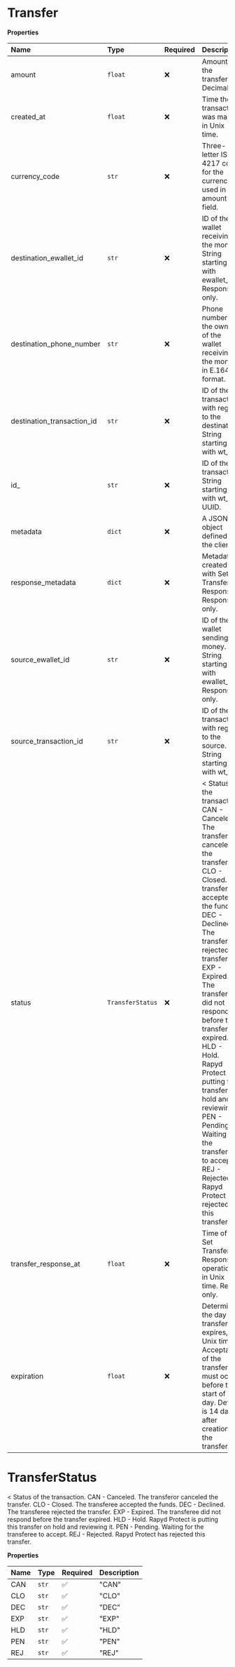 # Transfer

**Properties**

| Name                       | Type             | Required | Description                                                                                                                                                                                                                                                                                                                                                                                                                                                      |
| :------------------------- | :--------------- | :------- | :--------------------------------------------------------------------------------------------------------------------------------------------------------------------------------------------------------------------------------------------------------------------------------------------------------------------------------------------------------------------------------------------------------------------------------------------------------------- |
| amount                     | `float`          | ❌       | Amount of the transfer. Decimal.                                                                                                                                                                                                                                                                                                                                                                                                                                 |
| created_at                 | `float`          | ❌       | Time the transaction was made, in Unix time.                                                                                                                                                                                                                                                                                                                                                                                                                     |
| currency_code              | `str`            | ❌       | Three-letter ISO 4217 code for the currency used in the amount field.                                                                                                                                                                                                                                                                                                                                                                                            |
| destination_ewallet_id     | `str`            | ❌       | ID of the wallet receiving the money. String starting with ewallet\_. Response only.                                                                                                                                                                                                                                                                                                                                                                             |
| destination_phone_number   | `str`            | ❌       | Phone number of the owner of the wallet receiving the money, in E.164 format.                                                                                                                                                                                                                                                                                                                                                                                    |
| destination_transaction_id | `str`            | ❌       | ID of the transaction with regard to the destination. String starting with wt\_.                                                                                                                                                                                                                                                                                                                                                                                 |
| id\_                       | `str`            | ❌       | ID of the transaction. String starting with wt\_ or UUID.                                                                                                                                                                                                                                                                                                                                                                                                        |
| metadata                   | `dict`           | ❌       | A JSON object defined by the client.                                                                                                                                                                                                                                                                                                                                                                                                                             |
| response_metadata          | `dict`           | ❌       | Metadata created with Set Transfer Response. Response only.                                                                                                                                                                                                                                                                                                                                                                                                      |
| source_ewallet_id          | `str`            | ❌       | ID of the wallet sending the money. String starting with ewallet\_. Response only.                                                                                                                                                                                                                                                                                                                                                                               |
| source_transaction_id      | `str`            | ❌       | ID of the transaction with regard to the source. String starting with wt\_.                                                                                                                                                                                                                                                                                                                                                                                      |
| status                     | `TransferStatus` | ❌       | < Status of the transaction. CAN - Canceled. The transferor canceled the transfer. CLO - Closed. The transferee accepted the funds. DEC - Declined. The transferee rejected the transfer. EXP - Expired. The transferee did not respond before the transfer expired. HLD - Hold. Rapyd Protect is putting this transfer on hold and reviewing it. PEN - Pending. Waiting for the transferee to accept. REJ - Rejected. Rapyd Protect has rejected this transfer. |
| transfer_response_at       | `float`          | ❌       | Time of the Set Transfer Response operation, in Unix time. Read-only.                                                                                                                                                                                                                                                                                                                                                                                            |
| expiration                 | `float`          | ❌       | Determines the day the transfer expires, in Unix time. Acceptance of the transfer must occur before the start of this day. Default is 14 days after creation of the transfer.                                                                                                                                                                                                                                                                                    |

# TransferStatus

< Status of the transaction. CAN - Canceled. The transferor canceled the transfer. CLO - Closed. The transferee accepted the funds. DEC - Declined. The transferee rejected the transfer. EXP - Expired. The transferee did not respond before the transfer expired. HLD - Hold. Rapyd Protect is putting this transfer on hold and reviewing it. PEN - Pending. Waiting for the transferee to accept. REJ - Rejected. Rapyd Protect has rejected this transfer.

**Properties**

| Name | Type  | Required | Description |
| :--- | :---- | :------- | :---------- |
| CAN  | `str` | ✅       | "CAN"       |
| CLO  | `str` | ✅       | "CLO"       |
| DEC  | `str` | ✅       | "DEC"       |
| EXP  | `str` | ✅       | "EXP"       |
| HLD  | `str` | ✅       | "HLD"       |
| PEN  | `str` | ✅       | "PEN"       |
| REJ  | `str` | ✅       | "REJ"       |
